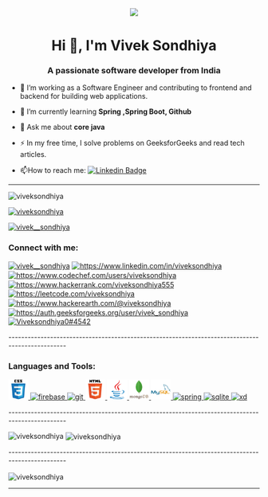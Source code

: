 <div id="header" align="center">
  <img src="https://media.giphy.com/media/M9gbBd9nbDrOTu1Mqx/giphy.gif" width="100"/>
</div>


<h1 align="center">Hi 👋, I'm Vivek Sondhiya</h1>
<h3 align="center">A passionate software developer from India</h3>

- :telescope: I’m working as a Software Engineer and contributing to frontend and backend for building web applications.
- 🌱 I’m currently learning **Spring ,Spring Boot, Github**

- 💬 Ask me about **core java**

- :zap: In my free time, I solve problems on GeeksforGeeks and read tech articles.

- :mailbox:How to reach me: [![Linkedin Badge](https://img.shields.io/badge/-kakbar-blue?style=flat&logo=Linkedin&logoColor=white)](https://www.linkedin.com/in/viveksondhiya)
------------------------------------------------------------------------------------------------
<p align="left"> <img src="https://komarev.com/ghpvc/?username=viveksondhiya&label=Profile%20views&color=0e75b6&style=flat" alt="viveksondhiya" /> </p>

<p align="left"> <a href="https://github.com/ryo-ma/github-profile-trophy"><img src="https://github-profile-trophy.vercel.app/?username=viveksondhiya" alt="viveksondhiya" /></a> </p>

<p align="left"> <a href="https://twitter.com/vivek__sondhiya" target="blank"><img src="https://img.shields.io/twitter/follow/vivek__sondhiya?logo=twitter&style=for-the-badge" alt="vivek__sondhiya" /></a> </p>


<h3 align="left">Connect with me:</h3>
<p align="left">
<a href="https://twitter.com/vivek__sondhiya" target="blank"><img align="center" src="https://raw.githubusercontent.com/rahuldkjain/github-profile-readme-generator/master/src/images/icons/Social/twitter.svg" alt="vivek__sondhiya" height="30" width="40" /></a>
<a href="https://linkedin.com/in/https://www.linkedin.com/in/viveksondhiya" target="blank"><img align="center" src="https://raw.githubusercontent.com/rahuldkjain/github-profile-readme-generator/master/src/images/icons/Social/linked-in-alt.svg" alt="https://www.linkedin.com/in/viveksondhiya" height="30" width="40" /></a>
<a href="https://www.codechef.com/users/https://www.codechef.com/users/viveksondhiya" target="blank"><img align="center" src="https://cdn.jsdelivr.net/npm/simple-icons@3.1.0/icons/codechef.svg" alt="https://www.codechef.com/users/viveksondhiya" height="30" width="40" /></a>
<a href="https://www.hackerrank.com/https://www.hackerrank.com/viveksondhiya555" target="blank"><img align="center" src="https://raw.githubusercontent.com/rahuldkjain/github-profile-readme-generator/master/src/images/icons/Social/hackerrank.svg" alt="https://www.hackerrank.com/viveksondhiya555" height="30" width="40" /></a>
<a href="https://www.leetcode.com/https://leetcode.com/viveksondhiya" target="blank"><img align="center" src="https://raw.githubusercontent.com/rahuldkjain/github-profile-readme-generator/master/src/images/icons/Social/leet-code.svg" alt="https://leetcode.com/viveksondhiya" height="30" width="40" /></a>
<a href="https://www.hackerearth.com/https://www.hackerearth.com/@viveksondhiya" target="blank"><img align="center" src="https://raw.githubusercontent.com/rahuldkjain/github-profile-readme-generator/master/src/images/icons/Social/hackerearth.svg" alt="https://www.hackerearth.com/@viveksondhiya" height="30" width="40" /></a>
<a href="https://auth.geeksforgeeks.org/user/https://auth.geeksforgeeks.org/user/vivek_sondhiya" target="blank"><img align="center" src="https://raw.githubusercontent.com/rahuldkjain/github-profile-readme-generator/master/src/images/icons/Social/geeks-for-geeks.svg" alt="https://auth.geeksforgeeks.org/user/vivek_sondhiya" height="30" width="40" /></a>
<a href="https://discord.gg/Viveksondhiya0#4542" target="blank"><img align="center" src="https://raw.githubusercontent.com/rahuldkjain/github-profile-readme-generator/master/src/images/icons/Social/discord.svg" alt="Viveksondhiya0#4542" height="30" width="40" /></a>
</p>
------------------------------------------------------------------------------------------------
<h3 align="left">Languages and Tools:</h3>
<p align="left"> <a href="https://www.w3schools.com/css/" target="_blank" rel="noreferrer"> <img src="https://raw.githubusercontent.com/devicons/devicon/master/icons/css3/css3-original-wordmark.svg" alt="css3" width="40" height="40"/> </a> <a href="https://firebase.google.com/" target="_blank" rel="noreferrer"> <img src="https://www.vectorlogo.zone/logos/firebase/firebase-icon.svg" alt="firebase" width="40" height="40"/> </a> <a href="https://git-scm.com/" target="_blank" rel="noreferrer"> <img src="https://www.vectorlogo.zone/logos/git-scm/git-scm-icon.svg" alt="git" width="40" height="40"/> </a> <a href="https://www.w3.org/html/" target="_blank" rel="noreferrer"> <img src="https://raw.githubusercontent.com/devicons/devicon/master/icons/html5/html5-original-wordmark.svg" alt="html5" width="40" height="40"/> </a> <a href="https://www.java.com" target="_blank" rel="noreferrer"> <img src="https://raw.githubusercontent.com/devicons/devicon/master/icons/java/java-original.svg" alt="java" width="40" height="40"/> </a> <a href="https://www.mongodb.com/" target="_blank" rel="noreferrer"> <img src="https://raw.githubusercontent.com/devicons/devicon/master/icons/mongodb/mongodb-original-wordmark.svg" alt="mongodb" width="40" height="40"/> </a> <a href="https://www.mysql.com/" target="_blank" rel="noreferrer"> <img src="https://raw.githubusercontent.com/devicons/devicon/master/icons/mysql/mysql-original-wordmark.svg" alt="mysql" width="40" height="40"/> </a> <a href="https://spring.io/" target="_blank" rel="noreferrer"> <img src="https://www.vectorlogo.zone/logos/springio/springio-icon.svg" alt="spring" width="40" height="40"/> </a> <a href="https://www.sqlite.org/" target="_blank" rel="noreferrer"> <img src="https://www.vectorlogo.zone/logos/sqlite/sqlite-icon.svg" alt="sqlite" width="40" height="40"/> </a> <a href="https://www.adobe.com/products/xd.html" target="_blank" rel="noreferrer"> <img src="https://cdn.worldvectorlogo.com/logos/adobe-xd.svg" alt="xd" width="40" height="40"/> </a> </p>
------------------------------------------------------------------------------------------------
<p><img align="left" src="https://github-readme-stats.vercel.app/api/top-langs?username=viveksondhiya&show_icons=true&locale=en&layout=compact" alt="viveksondhiya" /></p>


<p>&nbsp;<img align="center" src="https://github-readme-stats.vercel.app/api?username=viveksondhiya&show_icons=true&locale=en" alt="viveksondhiya" /></p>
------------------------------------------------------------------------------------------------
<p><img align="center" src="https://github-readme-streak-stats.herokuapp.com/?user=viveksondhiya&" alt="viveksondhiya" /></p>

---------------------------------------
<!-- BLOG-POST-LIST:START -->
<!-- BLOG-POST-LIST:END -->

